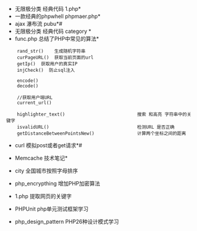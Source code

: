 * 无限极分类 经典代码 1.php*
* 一款经典的phpwhell  phpmaer.php*
* ajax 瀑布流 pubu*#
* 无限极分类 经典代码 category *
* func.php 总结了PHP中常见的算法*
```
    rand_str()    生成随机字符串
    curPageURL()  获取当前页面的url
    getIp()  获取用户的真实IP
    injCheck()  防止sql注入
    
    encode()  
    decode()  

    //获取用户端URL
    current_url()
    
    highlighter_text()                           搜索 和高亮 字符串中的关键字
    isvalidURL()                                 检测URL 是否正确
    getDistanceBetweenPointsNew()                计算两个坐标之间的距离
```
* curl 模拟post或者get请求*#
* Memcache 技术笔记*
* city 全国城市按照字母排序
* php_encrypthing 增加PHP加密算法
* 1.php  提取网页的关键字
* PHPUnit php单元测试框架学习

* php_design_pattern  PHP26种设计模式学习
    
    

